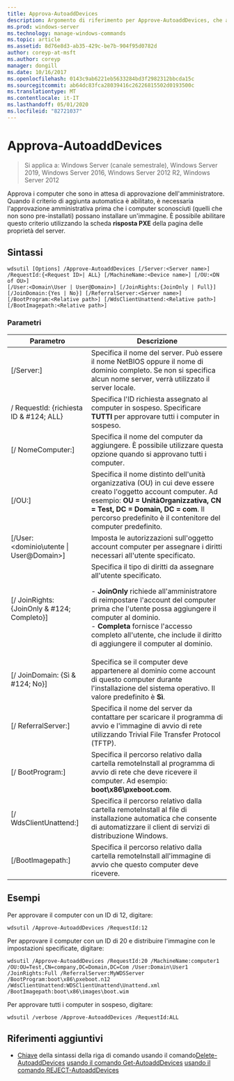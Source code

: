 ```yaml
---
title: Approva-AutoaddDevices
description: Argomento di riferimento per Approve-AutoaddDevices, che approva i computer in attesa di approvazione amministrativa.
ms.prod: windows-server
ms.technology: manage-windows-commands
ms.topic: article
ms.assetid: 8d76e8d3-ab35-429c-be7b-904f95d0782d
author: coreyp-at-msft
ms.author: coreyp
manager: dongill
ms.date: 10/16/2017
ms.openlocfilehash: 0143c9ab6221eb5633284bd3f2982312bbcda15c
ms.sourcegitcommit: ab64dc83fca28039416c26226815502d0193500c
ms.translationtype: MT
ms.contentlocale: it-IT
ms.lasthandoff: 05/01/2020
ms.locfileid: "82721037"
---
```

# <a name="approve-autoadddevices"></a>Approva-AutoaddDevices

> Si applica a: Windows Server (canale semestrale), Windows Server 2019, Windows Server 2016, Windows Server 2012 R2, Windows Server 2012

Approva i computer che sono in attesa di approvazione dell'amministratore. Quando il criterio di aggiunta automatica è abilitato, è necessaria l'approvazione amministrativa prima che i computer sconosciuti (quelli che non sono pre-installati) possano installare un'immagine. È possibile abilitare questo criterio utilizzando la scheda **risposta PXE** della pagina delle proprietà del server.

## <a name="syntax"></a>Sintassi
```
wdsutil [Options] /Approve-AutoaddDevices [/Server:<Server name>] /RequestId:{<Request ID>| ALL} [/MachineName:<Device name>] [/OU:<DN of OU>] 
[/User:<Domain\User | User@Domain>] [/JoinRights:{JoinOnly | Full}] [/JoinDomain:{Yes | No}] [/ReferralServer:<Server name>] [/BootProgram:<Relative path>] [/WdsClientUnattend:<Relative path>] [/BootImagepath:<Relative path>]
```
### <a name="parameters"></a>Parametri
|Parametro|Descrizione|
|-------|--------|
|[/Server:<Server name>]|Specifica il nome del server. Può essere il nome NetBIOS oppure il nome di dominio completo. Se non si specifica alcun nome server, verrà utilizzato il server locale.|
|/ RequestId: {richiesta ID & #124; ALL}|Specifica l'ID richiesta assegnato al computer in sospeso. Specificare **TUTTI** per approvare tutti i computer in sospeso.|
|[/ NomeComputer:<Device name>]|Specifica il nome del computer da aggiungere. È possibile utilizzare questa opzione quando si approvano tutti i computer.|
|[/OU:<DN of OU>]|Specifica il nome distinto dell'unità organizzativa (OU) in cui deve essere creato l'oggetto account computer. Ad esempio: **OU = UnitàOrganizzativa, CN = Test, DC = Domain, DC = com**. Il percorso predefinito è il contenitore del computer predefinito.|
|[/User: <dominio\utente &#124; User@Domain>]|Imposta le autorizzazioni sull'oggetto account computer per assegnare i diritti necessari all'utente specificato.|
|[/ JoinRights: {JoinOnly & #124; Completo}]|Specifica il tipo di diritti da assegnare all'utente specificato.<p>-   **JoinOnly** richiede all'amministratore di reimpostare l'account del computer prima che l'utente possa aggiungere il computer al dominio.<br />-   **Completa** fornisce l'accesso completo all'utente, che include il diritto di aggiungere il computer al dominio.|
|[/ JoinDomain: {Sì & #124; No}]|Specifica se il computer deve appartenere al dominio come account di questo computer durante l'installazione del sistema operativo. Il valore predefinito è **Sì**.|
|[/ ReferralServer:<Server name>]|Specifica il nome del server da contattare per scaricare il programma di avvio e l'immagine di avvio di rete utilizzando Trivial File Transfer Protocol (TFTP).|
|[/ BootProgram:<Relative path>]|Specifica il percorso relativo dalla cartella remoteInstall al programma di avvio di rete che deve ricevere il computer. Ad esempio: **boot\x86\pxeboot.com**.|
|[/ WdsClientUnattend:<Relative path>]|Specifica il percorso relativo dalla cartella remoteInstall al file di installazione automatica che consente di automatizzare il client di servizi di distribuzione Windows.|
|[/BootImagepath:<Relative path>]|Specifica il percorso relativo dalla cartella remoteInstall all'immagine di avvio che questo computer deve ricevere.|
## <a name="examples"></a>Esempi
Per approvare il computer con un ID di 12, digitare:
```
wdsutil /Approve-AutoaddDevices /RequestId:12
```
Per approvare il computer con un ID di 20 e distribuire l'immagine con le impostazioni specificate, digitare:
```
wdsutil /Approve-AutoaddDevices /RequestId:20 /MachineName:computer1 /OU:OU=Test,CN=company,DC=Domain,DC=Com /User:Domain\User1 
/JoinRights:Full /ReferralServer:MyWDSServer /BootProgram:boot\x86\pxeboot.n12 /WdsClientUnattend:WDSClientUnattend\Unattend.xml /BootImagepath:boot\x86\images\boot.wim
```
Per approvare tutti i computer in sospeso, digitare:
```
wdsutil /verbose /Approve-AutoaddDevices /RequestId:ALL
```
## <a name="additional-references"></a>Riferimenti aggiuntivi
- [Chiave](command-line-syntax-key.md)
della sintassi della riga di comando usando il comando[Delete-AutoaddDevices](using-the-delete-autoadddevices-command.md)
[usando il comando Get-AutoaddDevices](using-the-get-autoadddevices-command.md)
[usando il comando REJECT-AutoaddDevices](using-the-reject-autoadddevices-command.md)
